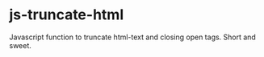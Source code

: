 # js-truncate-html
Javascript function to truncate html-text and closing open tags. Short and sweet.
